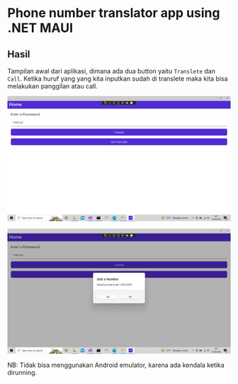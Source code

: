 # Phone number translator app using .NET MAUI

## Hasil

Tampilan awal dari aplikasi, dimana ada dua button yaitu `Translete` dan `Call`. Ketika huruf yang yang kita inputkan sudah di translete maka kita bisa melakukan panggilan atau call.

![Tampilan awal](https://github.com/danielcristho/PBKK-Docs/blob/main/dotnet/Phoneword/Assets/Screenshot%20(40).png)

![Call](https://github.com/danielcristho/PBKK-Docs/blob/main/dotnet/Phoneword/Assets/Screenshot%20(41).png)

NB: Tidak bisa menggunakan Android emulator, karena ada kendala ketika dirunning.
